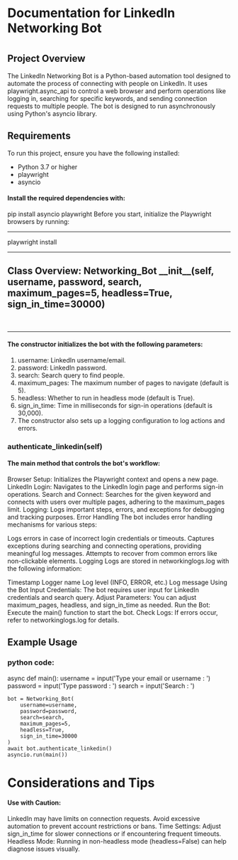 <h1>Documentation for LinkedIn Networking Bot<h1>
<h2>Project Overview</h2>
<p>The LinkedIn Networking Bot is a Python-based automation tool designed to automate the process of connecting with people on LinkedIn. It uses playwright.async_api to control a web browser and perform operations like logging in, searching for specific keywords, and sending connection requests to multiple people. The bot is designed to run asynchronously using Python's asyncio library.
</p>
<h2>Requirements</h2>
<p>To run this project, ensure you have the following installed:</p>
<ul>
  <li>Python 3.7 or higher</li>
  <li>playwright</li>
  <li>asyncio</li>
</ul>
<h4>Install the required dependencies with:</h4>
<p>
pip install asyncio playwright
Before you start, initialize the Playwright browsers by running:
</p><hr>
<p>
playwright install
</p><hr>
  
<h2>Class Overview: Networking_Bot
__init__(self, username, password, search, maximum_pages=5, headless=True, sign_in_time=30000)</h2><br><hr>

<h4>The constructor initializes the bot with the following parameters:</h4>
<ol>
  <li>username: LinkedIn username/email.</li>
  <li>password: LinkedIn password.</li>
  <li>search: Search query to find people.</li>
  <li>maximum_pages: The maximum number of pages to navigate (default is 5).</li>
  <li>headless: Whether to run in headless mode (default is True).</li>
  <li>sign_in_time: Time in milliseconds for sign-in operations (default is 30,000).</li>
  <li>The constructor also sets up a logging configuration to log actions and errors.</li>
</ol>
<h3>authenticate_linkedin(self)</h4>
<h4><p><strong>The main method that controls the bot's workflow:</strong></p></h4>
<p>
Browser Setup: Initializes the Playwright context and opens a new page.
LinkedIn Login: Navigates to the LinkedIn login page and performs sign-in operations.
Search and Connect: Searches for the given keyword and connects with users over multiple pages, adhering to the maximum_pages limit.
Logging: Logs important steps, errors, and exceptions for debugging and tracking purposes.
Error Handling
The bot includes error handling mechanisms for various steps:

Logs errors in case of incorrect login credentials or timeouts.
Captures exceptions during searching and connecting operations, providing meaningful log messages.
Attempts to recover from common errors like non-clickable elements.
Logging
Logs are stored in networkinglogs.log with the following information:

Timestamp
Logger name
Log level (INFO, ERROR, etc.)
Log message
Using the Bot
Input Credentials: The bot requires user input for LinkedIn credentials and search query.
Adjust Parameters: You can adjust maximum_pages, headless, and sign_in_time as needed.
Run the Bot: Execute the main() function to start the bot.
Check Logs: If errors occur, refer to networkinglogs.log for details.
</p>

<h2>Example Usage</h2>
<article>
<h3> python code: </h3>
<p>  
    async def main():
        username = input('Type your email or username : ')
        password = input('Type password : ')
        search = input('Search : ')
    
    bot = Networking_Bot(
        username=username,
        password=password,
        search=search,
        maximum_pages=5,
        headless=True,
        sign_in_time=30000
    )
    await bot.authenticate_linkedin()
    asyncio.run(main())
</p>
</article>
<h1>Considerations and Tips</h1>
<h4>Use with Caution:</h4>
<p></p>LinkedIn may have limits on connection requests. Avoid excessive automation to prevent account restrictions or bans.
Time Settings: Adjust sign_in_time for slower connections or if encountering frequent timeouts.
Headless Mode: Running in non-headless mode (headless=False) can help diagnose issues visually.</p>
